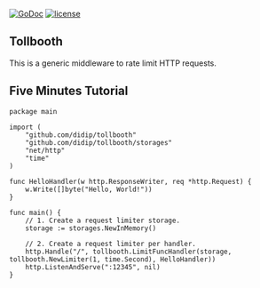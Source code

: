 [![GoDoc](https://godoc.org/github.com/didip/tollbooth?status.svg)](http://godoc.org/github.com/didip/tollbooth)
[![license](http://img.shields.io/badge/license-MIT-red.svg?style=flat)](https://raw.githubusercontent.com/didip/tollbooth/master/LICENSE)

## Tollbooth

This is a generic middleware to rate limit HTTP requests.


## Five Minutes Tutorial
```
package main

import (
    "github.com/didip/tollbooth"
    "github.com/didip/tollbooth/storages"
    "net/http"
    "time"
)

func HelloHandler(w http.ResponseWriter, req *http.Request) {
    w.Write([]byte("Hello, World!"))
}

func main() {
    // 1. Create a request limiter storage.
    storage := storages.NewInMemory()

    // 2. Create a request limiter per handler.
    http.Handle("/", tollbooth.LimitFuncHandler(storage, tollbooth.NewLimiter(1, time.Second), HelloHandler))
    http.ListenAndServe(":12345", nil)
}
```
